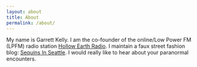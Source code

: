 ```yaml
---
layout: about
title: About
permalink: /about/
---
```


My name is Garrett Kelly.
I am the co-founder of the online/Low Power FM (LPFM) radio station [Hollow Earth Radio](http://www.hollowearthradio.org).
I maintain a faux street fashion blog: [Sequins In Seattle](http://sequinsinseattle.com).
I would really like to hear about your paranormal encounters.
